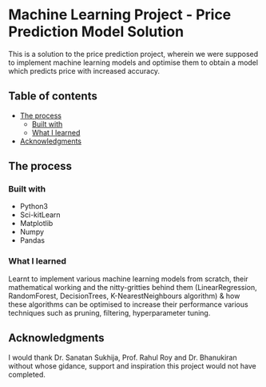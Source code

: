 # Machine Learning Project - Price Prediction Model Solution

This is a solution to the price prediction project, wherein we were supposed to implement machine learning models and optimise them to obtain a model which predicts price with increased accuracy.

## Table of contents

- [The process](#my-process)
  - [Built with](#built-with)
  - [What I learned](#what-i-learned)
- [Acknowledgments](#acknowledgments)

## The process

### Built with

- Python3
- Sci-kitLearn
- Matplotlib
- Numpy
- Pandas
### What I learned
Learnt to implement various machine learning models from scratch, their mathematical working and the nitty-gritties behind them (LinearRegression, RandomForest, DecisionTrees, K-NearestNeighbours algorithm) & how these algorithms can be optimised to increase their performance various techniques such as pruning, filtering, hyperparameter tuning.

## Acknowledgments

I would thank Dr. Sanatan Sukhija, Prof. Rahul Roy and Dr. Bhanukiran without whose gidance, support and inspiration this project would not have completed. 
